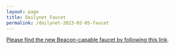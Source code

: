 ```yaml
---
layout: page
title: Dailynet Faucet
permalink: /dailynet-2023-02-05-faucet
---
```


[Please find the new Beacon-capable faucet by following this link](https://faucet.dailynet-2023-02-05.teztnets.xyz).
